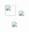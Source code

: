 <div align=center><img width='35' src='https://cdn.jsdelivr.net/gh/yesmore/img/img/pop_cat.gif'/>&nbsp&nbsp&nbsp<img src='https://readme-typing-svg.herokuapp.com?font=Fira+Code&weight=600&duration=4500&pause=1000&color=C1C1C1FF&vCenter=true&width=300&height=25&lines=HeyHeyHeyyyyyyyyyy----!!'/></div>  <br>

<div align=center><img src="https://pokemonrevolution.net/forum/uploads/monthly_2022_11/D8574C5E-5B08-4F8B-A828-417F0E885016.gif.66c58de74bce8e03e72df91628438e28.gif"/></div>


